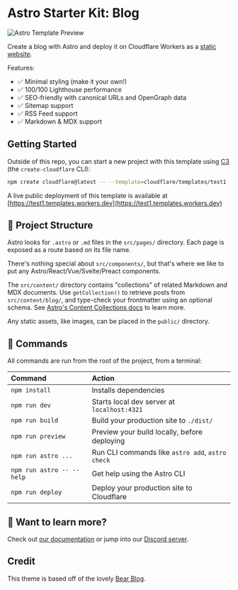# Astro Starter Kit: Blog

![Astro Template Preview](https://github.com/withastro/astro/assets/2244813/ff10799f-a816-4703-b967-c78997e8323d)

<!-- dash-content-start -->

Create a blog with Astro and deploy it on Cloudflare Workers as a [static website](https://developers.cloudflare.com/workers/static-assets/).

Features:

- ✅ Minimal styling (make it your own!)
- ✅ 100/100 Lighthouse performance
- ✅ SEO-friendly with canonical URLs and OpenGraph data
- ✅ Sitemap support
- ✅ RSS Feed support
- ✅ Markdown & MDX support

<!-- dash-content-end -->

## Getting Started

Outside of this repo, you can start a new project with this template using [C3](https://developers.cloudflare.com/pages/get-started/c3/) (the `create-cloudflare` CLI):

```bash
npm create cloudflare@latest -- --template=cloudflare/templates/test1
```

A live public deployment of this template is available at [https://test1.templates.workers.dev](https://test1.templates.workers.dev)

## 🚀 Project Structure

Astro looks for `.astro` or `.md` files in the `src/pages/` directory. Each page is exposed as a route based on its file name.

There's nothing special about `src/components/`, but that's where we like to put any Astro/React/Vue/Svelte/Preact components.

The `src/content/` directory contains "collections" of related Markdown and MDX documents. Use `getCollection()` to retrieve posts from `src/content/blog/`, and type-check your frontmatter using an optional schema. See [Astro's Content Collections docs](https://docs.astro.build/en/guides/content-collections/) to learn more.

Any static assets, like images, can be placed in the `public/` directory.

## 🧞 Commands

All commands are run from the root of the project, from a terminal:

| Command                   | Action                                           |
| :------------------------ | :----------------------------------------------- |
| `npm install`             | Installs dependencies                            |
| `npm run dev`             | Starts local dev server at `localhost:4321`      |
| `npm run build`           | Build your production site to `./dist/`          |
| `npm run preview`         | Preview your build locally, before deploying     |
| `npm run astro ...`       | Run CLI commands like `astro add`, `astro check` |
| `npm run astro -- --help` | Get help using the Astro CLI                     |
| `npm run deploy`          | Deploy your production site to Cloudflare        |

## 👀 Want to learn more?

Check out [our documentation](https://docs.astro.build) or jump into our [Discord server](https://astro.build/chat).

## Credit

This theme is based off of the lovely [Bear Blog](https://github.com/HermanMartinus/bearblog/).
